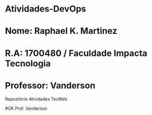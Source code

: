 # Atividades-DevOps
# Nome: Raphael K. Martinez
# R.A: 1700480 / Faculdade Impacta Tecnologia
# Professor: Vanderson
Repositório Atividades TecWeb

#OK Prof. Vanderson
